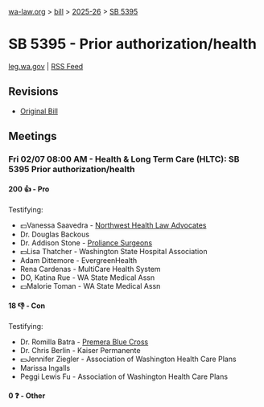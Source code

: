 [wa-law.org](/) > [bill](/bill/) > [2025-26](/bill/2025-26/) > [SB 5395](/bill/2025-26/sb/5395/)

# SB 5395 - Prior authorization/health
[leg.wa.gov](https://app.leg.wa.gov/billsummary?BillNumber=5395&Year=2025&Initiative=false) | [RSS Feed](./rss.xml)

## Revisions
* [Original Bill](1/)

## Meetings
### Fri 02/07 08:00 AM - Health & Long Term Care (HLTC): SB 5395 Prior authorization/health
#### 200 👍 - Pro
Testifying:
* 💵Vanessa Saavedra - [Northwest Health Law Advocates](/org/northwest_health_law_advocates/)
* Dr. Douglas Backous
* Dr. Addison Stone - [Proliance Surgeons](/org/proliance_surgeons/)
* 💵Lisa Thatcher - Washington State Hospital Association
* Adam Dittemore - EvergreenHealth
* Rena Cardenas - MultiCare Health System
* DO, Katina Rue - WA State Medical Assn
* 💵Malorie Toman - WA State Medical Assn

#### 18 👎 - Con
Testifying:
* Dr. Romilla Batra - [Premera Blue Cross](/org/premera_blue_cross/)
* Dr. Chris Berlin - Kaiser Permanente
* 💵Jennifer Ziegler - Association of Washington Health Care Plans
* Marissa Ingalls
* Peggi Lewis Fu - Association of Washington Health Care Plans

#### 0 ❓ - Other

